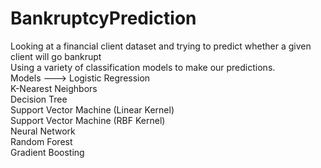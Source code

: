 # BankruptcyPrediction
Looking at a financial client dataset and trying to predict whether a given client will go bankrupt<br />
 Using a variety of classification models to make our predictions.<br />
 Models ---> 
  Logistic Regression<br />
                       K-Nearest Neighbors<br />
                          Decision Tree<br />
    Support Vector Machine (Linear Kernel)<br />
       Support Vector Machine (RBF Kernel)<br />
                         Neural Network<br />
                            Random Forest<br />
                        Gradient Boosting<br />
